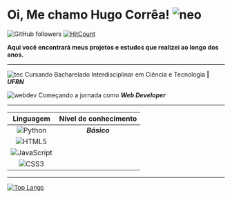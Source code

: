 # Oi, Me chamo Hugo Corrêa! ![neo](https://img.icons8.com/color/48/000000/neo.png)

![GitHub followers](https://img.shields.io/github/followers/hugocorreaa?label=Follow&style=social)
[![HitCount](http://hits.dwyl.com/hugocorreaa/{project}.svg)](http://hits.dwyl.com/hugocorreaa/{project})


**Aqui você encontrará meus projetos e estudos que realizei ao longo dos anos.**

---

![tec](https://img.icons8.com/color/30/000000/satellites.png) Cursando Bacharelado Interdisciplinar em Ciência e Tecnologia **| _UFRN_**

![webdev](https://img.icons8.com/carbon-copy/30/000000/developer.png) Começando a jornada como **_Web Developer_**

---

|Linguagem  |  Nível de conhecimento  |
|   :---:      |    :---:     |
|![Python](https://img.icons8.com/color/29/000000/python.png) | _**Básico**_
|![HTML5](https://icongr.am/devicon/html5-original-wordmark.svg?size=29&color=currentColor) |
|![JavaScript](https://icongr.am/devicon/javascript-original.svg?size=29&color=currentColor) |
|![CSS3](https://icongr.am/devicon/css3-original-wordmark.svg?size=29&color=currentColor) |

---
[![Top Langs](https://github-readme-stats.vercel.app/api/top-langs/?username=Hugocorreaa&layout=compact)](https://github.com/anuraghazra/github-readme-stats)


